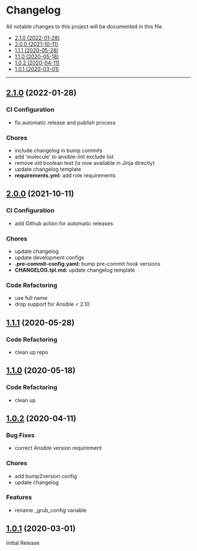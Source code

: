# Changelog

All notable changes to this project will be documented in this file.

- [2.1.0 (2022-01-28)](#2.1.0-2022-01-28)
- [2.0.0 (2021-10-11)](#200-2021-10-11)
- [1.1.1 (2020-05-28)](#111-2020-05-28)
- [1.1.0 (2020-05-18)](#110-2020-05-18)
- [1.0.2 (2020-04-11)](#102-2020-04-11)
- [1.0.1 (2020-03-01)](#101-2020-03-01)

---

<a name="2.1.0"></a>
## [2.1.0](https://github.com/aisbergg/ansible-role-grub/compare/v2.0.0...2.1.0) (2022-01-28)

### CI Configuration

- fix automatic release and publish process

### Chores

- include changelog in bump commits
- add 'molecule' to ansible-lint exclude list
- remove old boolean test (is now available in Jinja directly)
- update changelog template
- **requirements.yml:** add role requirements


<a name="2.0.0"></a>
## [2.0.0](https://github.com/aisbergg/ansible-role-grub/compare/v1.1.1...v2.0.0) (2021-10-11)

### CI Configuration

- add Github action for automatic releases

### Chores

- update changelog
- update development configs
- **.pre-commit-config.yaml:** bump pre-commit hook versions
- **CHANGELOG.tpl.md:** update changelog template

### Code Refactoring

- use full name
- drop support for Ansible < 2.10


<a name="1.1.1"></a>
## [1.1.1](https://github.com/aisbergg/ansible-role-grub/compare/v1.1.0...v1.1.1) (2020-05-28)

### Code Refactoring

- clean up repo


<a name="1.1.0"></a>
## [1.1.0](https://github.com/aisbergg/ansible-role-grub/compare/v1.0.2...v1.1.0) (2020-05-18)

### Code Refactoring

- clean up


<a name="1.0.2"></a>
## [1.0.2](https://github.com/aisbergg/ansible-role-grub/compare/v1.0.1...v1.0.2) (2020-04-11)

### Bug Fixes

- correct Ansible version requirement

### Chores

- add bump2version config
- update changelog

### Features

- rename _grub_config variable


<a name="1.0.1"></a>
## [1.0.1]() (2020-03-01)

Initial Release
